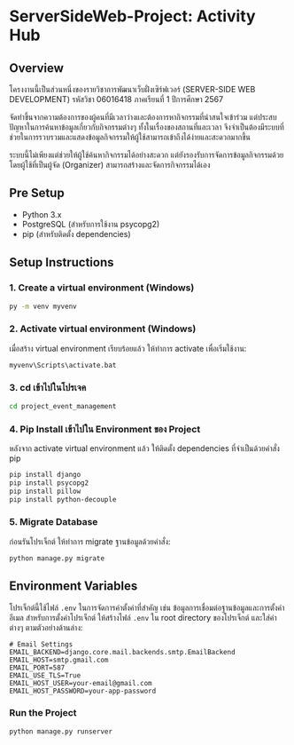 # ServerSideWeb-Project: Activity Hub

## Overview
โครงงานนี้เป็นส่วนหนึ่งของรายวิชาการพัฒนาเว็บฝั่งเซิร์ฟเวอร์ (SERVER-SIDE WEB DEVELOPMENT) รหัสวิชา 06016418 ภาคเรียนที่ 1 ปีการศึกษา 2567

จัดทำขึ้นจากความต้องการของผู้คนที่มีเวลาว่างและต้องการหากิจกรรมที่น่าสนใจเข้าร่วม แต่ประสบปัญหาในการค้นหาข้อมูลเกี่ยวกับกิจกรรมต่างๆ ทั้งในเรื่องของสถานที่และเวลา จึงจำเป็นต้องมีระบบที่ช่วยในการรวบรวมและแสดงข้อมูลกิจกรรมให้ผู้ใช้สามารถเข้าถึงได้ง่ายและสะดวกมากขึ้น

ระบบนี้ไม่เพียงแต่ช่วยให้ผู้ใช้ค้นหากิจกรรมได้อย่างสะดวก แต่ยังรองรับการจัดการข้อมูลกิจกรรมด้วย โดยผู้ใช้ที่เป็นผู้จัด (Organizer) สามารถสร้างและจัดการกิจกรรมได้เอง 

## Pre Setup
- Python 3.x
- PostgreSQL (สำหรับการใช้งาน psycopg2)
- pip (สำหรับติดตั้ง dependencies)

## Setup Instructions

### 1. Create a virtual environment (Windows)
```bash
py -m venv myvenv
```

### 2. Activate virtual environment (Windows)
เมื่อสร้าง virtual environment เรียบร้อยแล้ว ให้ทำการ activate เพื่อเริ่มใช้งาน:
```bash
myvenv\Scripts\activate.bat
```

### 3. cd เข้าไปในโปรเจค
```bash
cd project_event_management 
```

### 4. Pip Install เข้าไปใน Environment ของ Project
หลังจาก activate virtual environment แล้ว ให้ติดตั้ง dependencies ที่จำเป็นด้วยคำสั่ง pip
```bash
pip install django
pip install psycopg2
pip install pillow
pip install python-decouple
```

### 5. Migrate Database
ก่อนรันโปรเจ็กต์ ให้ทำการ migrate ฐานข้อมูลด้วยคำสั่ง:
```bash
python manage.py migrate
```

## Environment Variables
โปรเจ็กต์นี้ใช้ไฟล์ `.env` ในการจัดการค่าตั้งค่าที่สำคัญ เช่น ข้อมูลการเชื่อมต่อฐานข้อมูลและการตั้งค่าอีเมล สำหรับการตั้งค่าโปรเจ็กต์ ให้สร้างไฟล์ `.env` ใน root directory ของโปรเจ็กต์ และใส่ค่าต่างๆ ตามตัวอย่างด้านล่าง:

```env
# Email Settings
EMAIL_BACKEND=django.core.mail.backends.smtp.EmailBackend
EMAIL_HOST=smtp.gmail.com
EMAIL_PORT=587
EMAIL_USE_TLS=True
EMAIL_HOST_USER=your-email@gmail.com
EMAIL_HOST_PASSWORD=your-app-password
```

### Run the Project
```bash
python manage.py runserver
```
